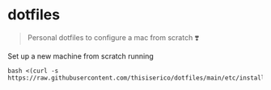 # dotfiles

> Personal dotfiles to configure a mac from scratch ❣️

Set up a new machine from scratch running

```
bash <(curl -s https://raw.githubusercontent.com/thisiserico/dotfiles/main/etc/install.sh)
```
